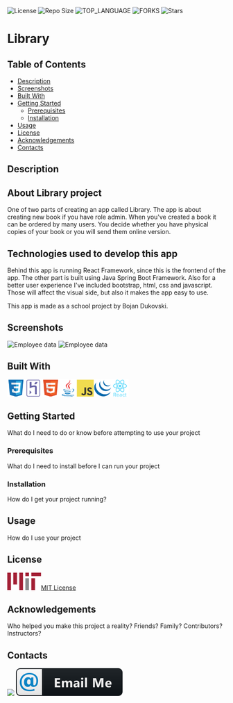 ![License](https://img.shields.io/github/license/BojanDukovski/libraryFrontend.svg?style=for-the-badge) ![Repo Size](https://img.shields.io/github/languages/code-size/BojanDukovski/libraryFrontend.svg?style=for-the-badge) ![TOP_LANGUAGE](https://img.shields.io/github/languages/top/BojanDukovski/libraryFrontend.svg?style=for-the-badge) ![FORKS](https://img.shields.io/github/forks/BojanDukovski/libraryFrontend.svg?style=for-the-badge&social) ![Stars](https://img.shields.io/github/stars/BojanDukovski/libraryFrontend.svg?style=for-the-badge)
    
# Library

## Table of Contents

- [Description](#description)
- [Screenshots](#screenshots)
- [Built With](#built-with)
- [Getting Started](#getting-started)
  - [Prerequisites](#prerequisites)
  - [Installation](#installation)
- [Usage](#usage)
- [License](#license)
- [Acknowledgements](#acknowledgements)
- [Contacts](#contacts)

## Description

## About Library project
One of two parts of creating an app called Library. The app is about creating new book if you have role admin. When you've created a book it can be ordered by many users. You decide whether you have physical copies of your book or you will send them online version.

## Technologies used to develop this app
Behind this app is running React Framework, since this is the frontend of the app. The other part is built using Java Spring Boot Framework.
Also for a better user experience I've included bootstrap, html, css and javascript. Those will affect the visual side, but also it makes the app easy to use.

This app is made as a school project by Bojan Dukovski.

## Screenshots

![Employee data](/Screenshot_2.png?raw=true "2")
![Employee data](/Screenshot_3?raw=true "3")

## Built With

<a href="https://developer.mozilla.org/en-US/docs/Web/CSS"><img src="https://raw.githubusercontent.com/devicons/devicon/master/icons/css3/css3-original.svg" height="40px" width="40px" /></a><a href="https://www.heroku.com/"><img src="https://raw.githubusercontent.com/devicons/devicon/master/icons/heroku/heroku-original.svg" height="40px" width="40px" /></a><a href="https://developer.mozilla.org/en-US/docs/Web/HTML"><img src="https://raw.githubusercontent.com/devicons/devicon/master/icons/html5/html5-original.svg" height="40px" width="40px" /></a><a href="https://docs.oracle.com/javase/tutorial/index.html"><img src="https://raw.githubusercontent.com/devicons/devicon/master/icons/java/java-original.svg" height="40px" width="40px" /></a><a href="https://developer.mozilla.org/en-US/docs/Web/JavaScript"><img src="https://raw.githubusercontent.com/devicons/devicon/master/icons/javascript/javascript-original.svg" height="40px" width="40px" /></a><a href="https://jquery.com/"><img src="https://raw.githubusercontent.com/devicons/devicon/master/icons/jquery/jquery-original.svg" height="40px" width="40px" /></a><a href="https://reactjs.org/"><img src="https://raw.githubusercontent.com/devicons/devicon/master/icons/react/react-original-wordmark.svg" height="40px" width="40px" /></a>

## Getting Started

What do I need to do or know before attempting to use your project

### Prerequisites

What do I need to install before I can run your project

### Installation

How do I get your project running?

## Usage

How do I use your project


## License

<a href="https://choosealicense.com/licenses/mit/"><img src="https://raw.githubusercontent.com/johnturner4004/readme-generator/master/src/components/assets/images/mit.svg" height=40 />MIT License</a>

## Acknowledgements

Who helped you make this project a reality? Friends? Family? Contributors? Instructors?

## Contacts

<a href="https://www.linkedin.com/in/Bojan Dukovski"><img src="https://img.shields.io/badge/LinkedIn-0077B5?style=for-the-badge&logo=linkedin&logoColor=white" /></a>  <a href="mailto:bojan.dukovski211@gmail.com"><img src=https://raw.githubusercontent.com/johnturner4004/readme-generator/master/src/components/assets/images/email_me_button_icon_151852.svg /></a>
